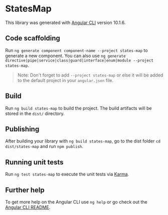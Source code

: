 # StatesMap

This library was generated with [Angular CLI](https://github.com/angular/angular-cli) version 10.1.6.

## Code scaffolding

Run `ng generate component component-name --project states-map` to generate a new component. You can also use `ng generate directive|pipe|service|class|guard|interface|enum|module --project states-map`.
> Note: Don't forget to add `--project states-map` or else it will be added to the default project in your `angular.json` file. 

## Build

Run `ng build states-map` to build the project. The build artifacts will be stored in the `dist/` directory.

## Publishing

After building your library with `ng build states-map`, go to the dist folder `cd dist/states-map` and run `npm publish`.

## Running unit tests

Run `ng test states-map` to execute the unit tests via [Karma](https://karma-runner.github.io).

## Further help

To get more help on the Angular CLI use `ng help` or go check out the [Angular CLI README](https://github.com/angular/angular-cli/blob/master/README.md).
